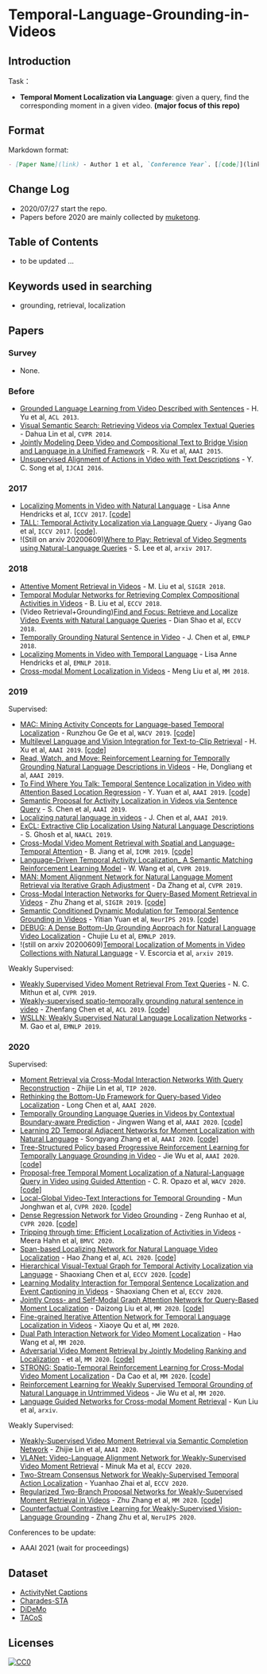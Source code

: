 # Temporal-Language-Grounding-in-Videos

## Introduction

Task：

- **Temporal Moment Localization via Language**: given a query, find the corresponding moment in a given video. **(major focus of this repo)**

## Format

Markdown format:

```markdown
- [Paper Name](link) - Author 1 et al, `Conference Year`. [[code]](link)
```

## Change Log

* 2020/07/27 start the repo.
* Papers before 2020 are mainly collected by [muketong](https://github.com/iworldtong).

## Table of Contents

- to be updated ...

## Keywords used in searching

- grounding, retrieval, localization

## Papers

### Survey

- None.

### Before
- [Grounded Language Learning from Video Described with Sentences](https://www.aclweb.org/anthology/P13-1006/) - H. Yu et al, `ACL 2013`. 
- [Visual Semantic Search: Retrieving Videos via Complex Textual Queries](<https://www.cv-foundation.org/openaccess/content_cvpr_2014/papers/Lin_Visual_Semantic_Search_2014_CVPR_paper.pdf>) - Dahua Lin et al, `CVPR 2014`.
- [Jointly Modeling Deep Video and Compositional Text to Bridge Vision and Language in a Unified Framework](https://www.aaai.org/ocs/index.php/AAAI/AAAI15/paper/view/9734) - R. Xu et al, `AAAI 2015`.
- [Unsupervised Alignment of Actions in Video with Text Descriptions](https://pdfs.semanticscholar.org/5893/7d427ff36e1470b18120245148355047e4ea.pdf) - Y. C. Song et al, `IJCAI 2016`.

### 2017
- [Localizing Moments in Video with Natural Language](https://arxiv.org/abs/1708.01641) - Lisa Anne Hendricks et al, `ICCV 2017`. [[code]](<https://people.eecs.berkeley.edu/~lisa_anne/didemo.html>)
- [TALL: Temporal Activity Localization via Language Query](https://arxiv.org/abs/1705.02101) - Jiyang Gao et al, `ICCV 2017`. [[code]](<https://github.com/jiyanggao/TALL>). 
- !(Still on arxiv 20200609)[Where to Play: Retrieval of Video Segments using Natural-Language Queries](<https://arxiv.org/abs/1707.00251>) - S. Lee et al, `arxiv 2017`.

### 2018
- [Attentive Moment Retrieval in Videos](http://staff.ustc.edu.cn/~hexn/papers/sigir18-video-retrieval.pdf) - M. Liu et al, `SIGIR 2018`.
- [Temporal Modular Networks for Retrieving Complex Compositional Activities in Videos](<http://svl.stanford.edu/assets/papers/liu2018eccv.pdf>) - B. Liu et al, `ECCV 2018`.
- (Video Retrieval+Grounding)[Find and Focus: Retrieve and Localize Video Events with Natural Language Queries](<http://openaccess.thecvf.com/content_ECCV_2018/papers/Dian_SHAO_Find_and_Focus_ECCV_2018_paper.pdf>) - Dian Shao  et al, `ECCV 2018`.
- [Temporally Grounding Natural Sentence in Video](<https://aclweb.org/anthology/papers/D/D18/D18-1015/>) - J. Chen et al, `EMNLP 2018`.
- [Localizing Moments in Video with Temporal Language](<https://arxiv.org/abs/1809.01337>) - Lisa Anne Hendricks et al, `EMNLP 2018`.
- [Cross-modal Moment Localization in Videos](<https://doi.org/10.1145/3240508.3240549>) - Meng Liu et al, `MM 2018`.

### 2019
Supervised:
- [MAC: Mining Activity Concepts for Language-based Temporal Localization](https://arxiv.org/abs/1811.08925) - Runzhou Ge Ge et al, `WACV 2019`. [[code]](https://github.com/runzhouge/MAC)
- [Multilevel Language and Vision Integration for Text-to-Clip Retrieval](<https://arxiv.org/abs/1804.05113>) - H. Xu et al, `AAAI 2019`. [[code]](<https://github.com/VisionLearningGroup/Text-to-Clip_Retrieval>)
- [Read, Watch, and Move: Reinforcement Learning for Temporally Grounding Natural Language Descriptions in Videos](https://arxiv.org/abs/1901.06829) - He, Dongliang et al, `AAAI 2019`.
- [To Find Where You Talk: Temporal Sentence Localization in Video with Attention Based Location Regression](http://arxiv.org/abs/1804.07014) - Y. Yuan et al, `AAAI 2019`. [[code]](https://github.com/yytzsy/ABLR_code)
- [Semantic Proposal for Activity Localization in Videos via Sentence Query](http://yugangjiang.info/publication/19AAAI-actionlocalization.pdf) - S. Chen et al, `AAAI 2019`.
- [Localizing natural language in videos](https://www.aaai.org/ojs/index.php/AAAI/article/view/4827/4700) - J. Chen et al, `AAAI 2019`.
- [ExCL: Extractive Clip Localization Using Natural Language Descriptions](https://arxiv.org/abs/1904.02755) - S. Ghosh et al, `NAACL 2019`.
- [Cross-Modal Video Moment Retrieval with Spatial and Language-Temporal Attention](https://dl.acm.org/citation.cfm?id=3325019) - B. Jiang et al, `ICMR 2019`. [[code]](https://github.com/BonnieHuangxin/SLTA)
- [Language-Driven Temporal Activity Localization_ A Semantic Matching Reinforcement Learning Model](<http://openaccess.thecvf.com/content_CVPR_2019/papers/Wang_Language-Driven_Temporal_Activity_Localization_A_Semantic_Matching_Reinforcement_Learning_Model_CVPR_2019_paper.pdf>) - W. Wang et al, `CVPR 2019`. 
- [MAN: Moment Alignment Network for Natural Language Moment Retrieval via Iterative Graph Adjustment](https://arxiv.org/abs/1812.00087) - Da Zhang et al, `CVPR 2019`. 
- [Cross-Modal Interaction Networks for Query-Based Moment Retrieval in Videos](https://arxiv.org/abs/1906.02497) - Zhu Zhang et al, `SIGIR 2019`. [[code]](https://github.com/ikuinen/CMIN_moment_retrieval)
- [Semantic Conditioned Dynamic Modulation for Temporal Sentence Grounding in Videos](https://arxiv.org/pdf/1910.14303.pdf) - Yitian Yuan et al, `NeurIPS 2019`. [[code]](https://github.com/yytzsy/SCDM)
- [DEBUG: A Dense Bottom-Up Grounding Approach for Natural Language Video Localization](https://www.aclweb.org/anthology/D19-1518.pdf) - Chujie Lu et al, `EMNLP 2019`.
- !(still on arxiv 20200609)[Temporal Localization of Moments in Video Collections with Natural Language](https://arxiv.org/abs/1907.12763v1) - V. Escorcia et al, `arxiv 2019`. 

Weakly Supervised:
- [Weakly Supervised Video Moment Retrieval From Text Queries](<https://arxiv.org/abs/1904.03282>) - N. C. Mithun et al, `CVPR 2019`. 
- [Weakly-supervised spatio-temporally grounding natural sentence in video](https://www.aclweb.org/anthology/P19-1183.pdf) - Zhenfang Chen et al, `ACL 2019`. [[code]](https://github.com/JeffCHEN2017/WSSTG.git.)
- [WSLLN: Weakly Supervised Natural Language Localization Networks](https://arxiv.org/abs/1909.00239) - M. Gao et al, `EMNLP 2019`. 

### 2020

Supervised:
- [Moment Retrieval via Cross-Modal Interaction Networks With Query Reconstruction](https://ieeexplore.ieee.org/abstract/document/8962274) - Zhijie Lin et al, `TIP 2020`.
- [Rethinking the Bottom-Up Framework for Query-based Video Localization](https://aaai.org/ojs/index.php/AAAI/article/view/6627) - Long Chen et al, `AAAI 2020`.
- [Temporally Grounding Language Queries in Videos by Contextual Boundary-aware Prediction](https://arxiv.org/abs/1909.05010) - Jingwen Wang et al, `AAAI 2020`. [[code]](https://github.com/JaywongWang/CBP)
- [Learning 2D Temporal Adjacent Networks for Moment Localization with Natural Language](https://arxiv.org/pdf/1912.03590.pdf) - Songyang Zhang et al, `AAAI 2020`. [[code]](https://github.com/microsoft/2D-TAN)
- [Tree-Structured Policy based Progressive Reinforcement Learning for Temporally Language Grounding in Video](https://arxiv.org/pdf/2001.06680.pdf) - Jie Wu et al, `AAAI 2020`. [[code]](https://github.com/WuJie1010/TSP-PRL)
- [Proposal-free Temporal Moment Localization of a Natural-Language Query in Video using Guided Attention](https://arxiv.org/abs/1908.07236) - C. R. Opazo et al, `WACV 2020`. [[code]](https://github.com/crodriguezo/TMLGA)
- [Local-Global Video-Text Interactions for Temporal Grounding](http://arxiv.org/abs/2004.07514) - Mun Jonghwan et al, `CVPR 2020`. [[code]](https://github.com/JonghwanMun/LGI4temporalgrounding)
- [Dense Regression Network for Video Grounding](http://arxiv.org/abs/2004.03545) - Zeng Runhao et al, `CVPR 2020`. [[code]](https://github.com/Alvin-Zeng/DRN)
- [Tripping through time: Efficient Localization of Activities in Videos](https://arxiv.org/abs/1904.09936) - Meera Hahn et al, `BMVC 2020`.
- [Span-based Localizing Network for Natural Language Video Localization](https://www.aclweb.org/anthology/2020.acl-main.585/) - Hao Zhang et al, `ACL 2020`. [[code]](https://github.com/IsaacChanghau/VSLNet)
- [Hierarchical Visual-Textual Graph for Temporal Activity Localization via Language](https://www.ecva.net/papers/eccv_2020/papers_ECCV/papers/123650596.pdf) - Shaoxiang Chen et al, `ECCV 2020`. [[code]](https://github.com/forwchen/HVTG)
- [Learning Modality Interaction for Temporal Sentence Localization and Event Captioning in Videos](https://www.ecva.net/papers/eccv_2020/papers_ECCV/papers/123490324.pdf) - Shaoxiang Chen et al, `ECCV 2020`.
- [Jointly Cross- and Self-Modal Graph Attention Network for Query-Based Moment Localization](http://arxiv.org/abs/2008.01403) - Daizong Liu et al, `MM 2020`. [[code]](https://github.com/liudaizong/CSMGAN)
- [Fine-grained Iterative Attention Network for Temporal Language Localization in Videos](http://arxiv.org/abs/2008.02448) - Xiaoye Qu et al, `MM 2020`.
- [Dual Path Interaction Network for Video Moment Localization](https://dl.acm.org/doi/10.1145/3394171.3413975) - Hao Wang et al, `MM 2020`.
- [Adversarial Video Moment Retrieval by Jointly Modeling Ranking and Localization](https://dl.acm.org/doi/10.1145/3394171.3413841) -  et al, `MM 2020`. [[code]](https://github.com/yawenzeng/AVMR)
- [STRONG: Spatio-Temporal Reinforcement Learning for Cross-Modal Video Moment Localization](https://dl.acm.org/doi/10.1145/3394171.3413840) - Da Cao et al, `MM 2020`. [[code]](https://github.com/yawenzeng/STRONG)
- [Reinforcement Learning for Weakly Supervised Temporal Grounding of Natural Language in Untrimmed Videos](http://arxiv.org/abs/2009.08614) - Jie Wu et al, `MM 2020`.
- [Language Guided Networks for Cross-modal Moment Retrieval](http://arxiv.org/abs/2006.10457) - Kun Liu et al, `arxiv`.

Weakly Supervised:
- [Weakly-Supervised Video Moment Retrieval via Semantic Completion Network](https://arxiv.org/pdf/1911.08199.pdf) - Zhijie Lin et al, `AAAI 2020`.
- [VLANet: Video-Language Alignment Network for Weakly-Supervised Video Moment Retrieval](https://www.ecva.net/papers/eccv_2020/papers_ECCV/papers/123730154.pdf) - Minuk Ma et al, `ECCV 2020`.
- [Two-Stream Consensus Network for Weakly-Supervised Temporal Action Localization](https://arxiv.org/abs/2010.11594) - Yuanhao Zhai et al, `ECCV 2020`.
- [Regularized Two-Branch Proposal Networks for Weakly-Supervised Moment Retrieval in Videos](https://arxiv.org/abs/2008.08257) - Zhu Zhang et al, `MM 2020`. [[code]](https://github.com/ikuinen/regularized_two-branch_proposal_network)
- [Counterfactual Contrastive Learning for Weakly-Supervised Vision-Language Grounding](https://proceedings.neurips.cc/paper/2020/file/d27b95cac4c27feb850aaa4070cc4675-Paper.pdf) - Zhang Zhu et al, `NeruIPS 2020`.

Conferences to be update:
- AAAI 2021 (wait for proceedings)

## Dataset

- [ActivityNet Captions](http://cs.stanford.edu/people/ranjaykrishna/densevid/)
- [Charades-STA](<https://allenai.org/plato/charades/>)
- [DiDeMo](<https://github.com/LisaAnne/LocalizingMoments>)
- [TACoS](http://www.coli.uni-saarland.de/projects/smile/page.php?id=software)

## Licenses

[![CC0](http://i.creativecommons.org/p/zero/1.0/88x31.png)](http://creativecommons.org/publicdomain/zero/1.0/)
